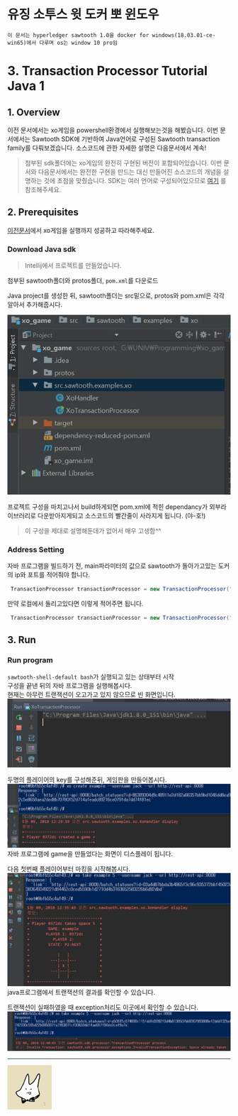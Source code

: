 유징 소투스 윗 도커 뽀 윈도우
====
`이 문서는 hyperledger sawtooth 1.0을 docker for windows(18.03.01-ce-win65)에서 다루며 os는 window 10 pro임`

# 3. Transaction Processor Tutorial Java 1

## 1. Overview
이전 문서에서는 xo게임을 powershell환경에서 실행해보는것을 해봤습니다. 이번 문서에서는 Sawtooth SDK에 기반하여 Java언어로 구성된 Sawtooth transaction family를 다뤄보겠습니다. 소스코드에 관한 자세한 설명은 다음문서에서 계속!
>첨부된 sdk폴더에는 xo게임의 완전히 구현된 버전이 포함되어있습니다. 이번 문서와 다음문서에서는 완전한 구현을 만드는 대신 만들어진 소스코드의 개념을 설명하는 것에 초점을 맞췄습니다. SDK는 여러 언어로 구성되어있으므로 [여기](https://github.com/hyperledger/sawtooth-core/tree/master/sdk) 를 참조해주세요.

## 2. Prerequisites

[이전문서](https://github.com/GRuuuuu/Learning_Sawtooth/blob/master/sawtooth/sawtooth%20running%20%232/XO%20Transaction%20Family.md)에서 xo게임을 실행까지 성공하고 따라해주세요.

### Download Java sdk

>Intellij에서 프로젝트를 만들었습니다.

첨부된 sawtooth폴더와 protos폴더, `pom.xml`를 다운로드  

Java project를 생성한 뒤, sawtooth폴더는 src밑으로, protos와 pom.xml은 각각 알아서 추가해줍시다.

![Alt text](./img/1.png)

프로젝트 구성을 마치고나서 build하게되면 pom.xml에 적힌 dependancy가 외부라이브러리로 다운받아지게되고 소스코드의 빨간줄이 사라지게 됩니다. (야-호!) 

>이 구성을 제대로 설명해둔데가 없어서 매우 고생함^^

### Address Setting

자바 프로그램을 빌드하기 전, main파라미터의 값으로 sawtooth가 돌아가고있는 도커의 ip와 포트를 적어줘야 합니다.  

~~~java
 TransactionProcessor transactionProcessor = new TransactionProcessor("tcp://validator의ip(도커의ip):4004");
~~~

만약 로컬에서 돌리고있다면 이렇게 적어주면 됩니다.
~~~java
 TransactionProcessor transactionProcessor = new TransactionProcessor("tcp://localhost:4004");
~~~

## 3. Run

### Run program

`sawtooth-shell-default bash`가 실행되고 있는 상태부터 시작  
구성을 끝낸 뒤의 자바 프로그램을 실행해봅시다.  
현재는 아무런 트랜잭션이 오고가고 있지 않으므로 빈 화면입니다.
![Alt text](./img/2.png)


두명의 플레이어의 key를 구성해준뒤, 게임판을 만들어봅시다.
![Alt text](./img/3.png)
자바 프로그램에 game을 만들었다는 화면이 디스플레이 됩니다.

다음 첫번째 플레이어부터 마킹을 시작해봅시다.
![Alt text](./img/4.png)
java프로그램에서 트랜잭션의 결과를 확인할 수 있습니다.

트랜잭션이 실패하였을 때 exception처리도 이곳에서 확인할 수 있습니다.
![Alt text](./img/5.png)


---

<img width="100" height="100" src="./img/p.png"></img>